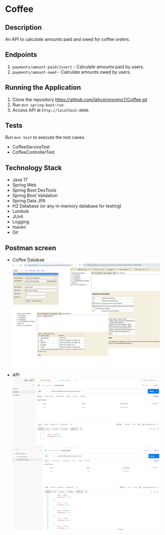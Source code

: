 # Coffee 

## Description
An API to calculate amounts paid and owed for coffee orders.

## Endpoints
1. `payments/amount-paid/{user}` - Calculate amounts paid by users.
2. `payments/amount-owed` - Calculate amounts owed by users.

## Running the Application
1. Clone the repository https://github.com/lahcenmoreno7/Coffee.git
2. Run `mvn spring-boot:run`.
3. Access API at `http://localhost:8080`.

## Tests
Run `mvn test` to execute the test cases.
 - CoffeeServiceTest
 - CoffeeControllerTest


## Technology Stack 
 - Java 17
 - Spring Web
 - Spring Boot DevTools
 - Spring Boot Validation
 - Spring Data JPA
 - H2 Database (or any in-memory database for testing)
 - Lombok
 - JUnit
 - Logging
 - maven
 - Git

## Postman screen

 - Coffee Databae
   ![alt text](https://github.com/lahcenmoreno7/Coffee/blob/main/src/main/resources/images/coffe-db.png)

 - API
   ![alt text](https://github.com/lahcenmoreno7/Coffee/blob/main/src/main/resources/images/amountPaid.png)
   ![alt text](https://github.com/lahcenmoreno7/Coffee/blob/main/src/main/resources/images/amountOwed.png)






